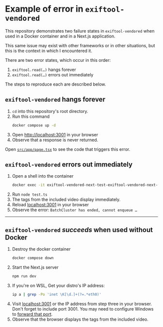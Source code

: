 # Example of error in `exiftool-vendored`

This repository demonstrates two failure states in `exiftool-vendored` when used in a Docker container and in a Next.js application.

This same issue may exist with other frameworks or in other situations, but this is the context in which I encountered it.

There are two error states, which occur in this order:
1. `exiftool.read(…)` hangs forever
2. `exiftool.read(…)` errors out immediately

The steps to reproduce each are described below.

## `exiftool-vendored` hangs forever

1. `cd` into this repository's root directory.
2. Run this command
    ```bash
    docker compose up -d
    ```
3. Open [http://localhost:3001](http://localhost:3001) in your browser
4. Observe that a response is never returned. 

Open [`src/app/page.tsx`](src/app/page.tsx) to see the code that triggers this error.

## `exiftool-vendored` errors out immediately

1. Open a shell into the container
    ```bash
    docker exec -it exiftool-vendored-next-test-exiftool-vendored-next-test-1 sh
    ```
2. Run `node test.ts`
3. The tags from the included video display immediately.
4. Reload [localhost:3001](http://localhost:3001) in your browser
5. Observe the error: `BatchCluster has ended, cannot enqueue …`

---

## `exiftool-vendored` _succeeds_ when used without Docker

1. Destroy the docker container
   ```bash
   docker compose down
   ```
2. Start the Next.js server
   ```bash
   npm run dev
   ```
3. If you're on WSL, Get your distro's IP address:
   ```bash
   ip a | grep -Po 'inet \K[\d.]+(?=.*eth0)'
   ```
4. Visit [localhost:3001](http://localhost:3001) or the IP address from step three in your browser. Don't forget to include port 3001. You may need to configure Windows to [forward that port](https://gist.github.com/xmeng1/aae4b223e9ccc089911ee764928f5486?permalink_comment_id=4939664#gistcomment-4939664).
5. Observe that the browser displays the tags from the included video.
